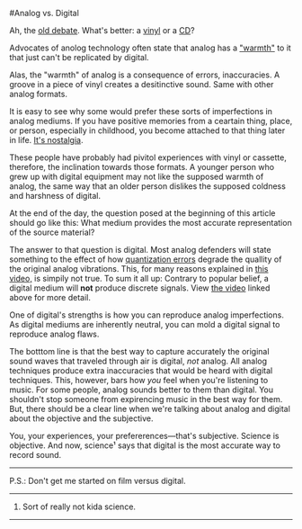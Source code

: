 #Analog vs. Digital

Ah, the [old debate][deb]. What's better: a [vinyl][v] or a [CD][cd]?

Advocates of anolog technology often state that analog has a ["warmth"][w] to it that just can't be replicated by digital. 

Alas, the "warmth" of analog is a consequence of errors, inaccuracies. A groove in a piece of vinyl creates a desitinctive sound. Same with other analog formats.

It is easy to see why some would prefer these sorts of imperfections in analog mediums. If you have positive memories from a ceartain thing, place, or person, especially in childhood, you become attached to that thing later in life. [It's nostalgia][nos].

These people have probably had pivitol experiences with vinyl or cassette, therefore, the inclination towards those formats. A younger person who grew up with digital equipment may not like the supposed warmth of analog, the same way that an older person dislikes the supposed coldness and harshness of digital.

At the end of the day, the question posed at the beginning of this article should go like this: What medium provides the most accurate representation of the source material?

The answer to that question is digital. Most analog defenders will state something to the effect of how [quantization errors][q] degrade the quallity of the original analog vibrations. This, for many reasons explained in [this video,][sig] is simpily not true. To sum it all up: Contrary to popular belief, a digital medium will **not** produce discrete signals. View [the video][sig] linked above for more detail.

One of digital's strengths is how you can reproduce analog imperfections. As digital mediums are inherently neutral, you can mold a digital signal to reproduce analog flaws.

The botttom line is that the best way to capture accurately the original sound waves that traveled through air is digital, *not* analog. All analog techniques produce extra inaccuracies that would be heard with digital techniques. This, however, bars how *you* feel when you're listening to music. For some people, analog sounds better to them than digital. You shouldn't stop someone from expirencing music in the best way for them. But, there should be a clear line when we're talking about analog and digital about the objective and the subjective.

You, your experiences, your prefererences—that's subjective. Science is objective. And now, science¹ says that digital is the most accurate way to record sound.

<hr/>


P.S.: Don't get me started on film versus digital.


<hr/>




[deb]:https://en.wikipedia.org/wiki/Comparison_of_analog_and_digital_recording
[v]:https://en.wikipedia.org/wiki/Gramophone_disc
[cd]:https://en.wikipedia.org/wiki/Compact_disc
[w]:http://arts.guardian.co.uk/fridayreview/story/0,12102,1049363,00.html
[nos]:https://en.wikipedia.org/wiki/Nostalgia
[sig]:https://wiki.xiph.org/Videos/Digital_Show_and_Tell
[q]:https://en.wikipedia.org/wiki/Comparison_of_analog_and_digital_recording#Quantization

1.  Sort of really not kida science.

______
